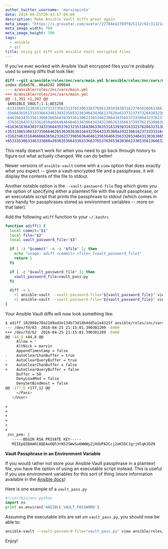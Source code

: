 ```yaml
---
author_twitter_username: 'marvinpinto'
date: 2016-04-25T20:43:57-04:00
description: Make Ansible Vault diffs great again
meta_image: "https://s.gravatar.com/avatar/22784ea1769f025112c92c31321c6bf1?s=700"
meta_image_width: 700
meta_image_height: 700
tags:
  - ansible
  - git
title: Using git diff with Ansible Vault encrypted files
---
```


If you've ever worked with Ansible Vault encrypted files you're probably used
to seeing diffs that look like:

``` diff
diff --git a/ansible/roles/znc/vars/main.yml b/ansible/roles/znc/vars/main.yml
index d1da576..46a4242 100644
--- a/ansible/roles/znc/vars/main.yml
+++ b/ansible/roles/znc/vars/main.yml
@@ -1,391 +1,392 @@
 $ANSIBLE_VAULT;1.1;AES256
-61333665313838323731373562313765306338376561393438303162376562666138613739333439
-3566636561313336643461393235653236346434366137620a633732373732643032383239323639
-64616634353561306636656439393361306233653462306434356537333064323762313632326664
-3761626432323361650a666464666461343964343432386263356637393762353866306264653632
+61636163643037343336643537623235316438633635316339383163323762663231363137656535
+3531386538633735666462653630363031643235643335360a343238616237333331643461373764
+31623463316466666365623162373965636464613565646635633265346431303638653565323935
+6533353063346333660a393635366433633366376537636538303662336535613666326331386464
```

This really doesn't work for when you need to go back through history to figure
out what actually changed. We can do better!

Newer versions of `ansible-vault` come with a `view` option that does exactly
what you expect -- given a vault-encrypted file and a passphrase, it will
display the contents of the file to stdout.

Another notable option is the `--vault-password-file` flag which gives you the
option of specifying either a plaintext file with the vault passphrase, or an
executable script that prints the passphrase to stdout (which comes in _very_
handy for passphrases stored as environment variables -- more on that
later).

Add the following `adiff` function to your `~/.bashrc`

``` bash
function adiff() {
  local commit="$1"
  local file="$2"
  local vault_password_file="$3"

  if [ -z "$commit" -o -z "$file" ]; then
    echo "usage: adiff <commit> <file> [vault_password_file]"
    return 1
  fi

  if [ -z "$vault_password_file" ]; then
    vault_password_file=vault_pass.py
  fi

  diff -u \
    <( ansible-vault --vault-password-file="${vault_password_file}" view <( git show "${commit}^":"${file}" )) \
    <( ansible-vault --vault-password-file="${vault_password_file}" view <( git show "${commit}":"${file}" ))
}
```

Your Ansible Vault diffs will now look something like:

``` bash
$ adiff 102094e70a2189ad3e134b73d18b4dd5a1e4325f ansible/roles/znc/vars/main.yml ansible/vault_pass.txt
--- /dev/fd/63  2016-04-25 21:15:01.390301209 -0400
+++ /dev/fd/62  2016-04-25 21:15:01.390301209 -0400
@@ -44,8 +44,8 @@
     Allow = *
     AltNick = marvin
     AppendTimestamp = false
-    AutoClearChanBuffer = true
-    AutoClearQueryBuffer = true
+    AutoClearChanBuffer = false
+    AutoClearQueryBuffer = false
     Buffer = 50
     DenyLoadMod = false
     DenySetBindHost = false
@@ -177,6 +177,12 @@
     </Pass>
   </User>
 
+
+
+
+
+
+
 znc_pem: |
   -----BEGIN RSA PRIVATE KEY-----
   MIIEpQIBAAKCAQEAoOQh3+N52SWwSa6WWWyZjHdUPA2Ccj2eK5DCJgrjHlqKJDZN
```

**Vault Passphrase in an Environment Variable**

If you would rather not store your Ansible Vault passphrase in a plaintext
file, you have the option of using an executable script instead. This is useful
if you use environment variables for this sort of thing (more information
available in the [Ansible
docs](http://docs.ansible.com/ansible/playbooks_vault.html#running-a-playbook-with-vault))

Here is one example of a `vault_pass.py`

``` python
#!/usr/bin/env python
import os
print os.environ['ANSIBLE_VAULT_PASSWORD']
```

Assuming the executable bits are set on `vault_pass.py`, you should now be able
to:

``` bash
ansible-vault --vault-password-file="vault_pass.py" view ansible/roles/znc/vars/main.yml
```

Enjoy!

